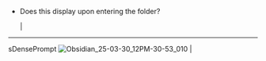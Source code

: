 * Does this display upon entering the folder?

  | 
----
sDensePrompt
![Obsidian_25-03-30_12PM-30-53_010](https://github.com/user-attachments/assets/8d5ed934-e676-4ac4-8fcd-bdd263edd94d) |
